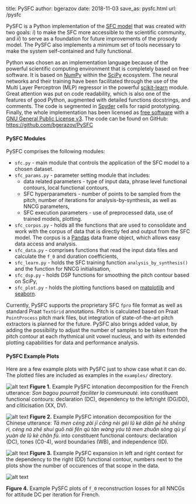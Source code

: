 title: PySFC
author: bgerazov
date: 2018-11-03
save_as: pysfc.html
url: /pysfc

PySFC is a Python implementation of the [SFC model]({filename}project.md#sfc) that was created with two goals: *i*) to make the SFC more accessible to the scientific community, and *ii*) to serve as a foundation for future improvements of the prosody model.
The PySFC also implements a minimum set of tools necessary to make the system self-contained and fully functional.

Python was chosen as an implementation language because of the powerful scientific computing environment that is completely based on free software. It is based on [NumPy](http://www.numpy.org/) within the [SciPy](https://www.scipy.org/) ecosystem. The neural networks and their training have been facilitated through the use of the Multi Layer Perceptron (MLP) regressor in the powerful [scikit-learn](http://scikit-learn.org/stable/index.html) module.
Great attention was put on code readability, which is also one of the features of good Python, augmented with detailed functions docstrings, and comments. The code is segmented in [Spyder](https://pythonhosted.org/spyder/) cells for rapid prototyping. Finally, the whole implementation has been licensed as [free software](http://fsf.org/) with a [GNU General Public License v3](http://www.gnu.org/licenses/). The code can be found on GitHub: <https://github.com/bgerazov/PySFC>

#### PySFC Modules

PySFC comprises the following modules:

 * `sfc.py` - main module that controls the application of the SFC model to a chosen dataset.
 * `sfc_params.py` - parameter setting module that includes:
      * data related parameters - type of input data, phrase level functional contours, local functional contours,
      * SFC hyperparameters - number of points to be sampled from the pitch, number of iterations for analysis-by-synthesis, as well as NNCG parameters,
      * SFC execution parameters - use of preprocessed data, use of trained models, plotting.
 * `sfc_corpus.py` - holds all the functions that are used to consolidate and work with the corpus of data that is directly fed and output from the SFC model. The corpus is a [Pandas](http://pandas.pydata.org/) data frame object, which allows easy data access and analysis.
 * `sfc_data.py` - comprises functions that read the input data files and calculate the `f_0` and duration coefficients,
 * `sfc_learn.py` - holds the SFC training function `analysis_by_synthesis()` and the function for NNCG initialisation,
 * `sfc_dsp.py` - holds DSP functions for smoothing the pitch contour based on SciPy,
 * `sfc_plot.py` - holds the plotting functions based on [matplotlib](http://matplotlib.org/) and [seaborn](http://seaborn.pydata.org/).

Currently, PySFC supports the proprietary SFC `fpro` file format as well as standard Praat `TextGrid` annotations. Pitch is calculated based on Praat `PointProcess` pitch mark files, but integration of state-of-the-art pitch extractors is planned for the future.
PySFC also brings added value, by adding the possibility to adjust the number of samples to be taken from the pitch contour at each rhythmical unit vowel nucleus, and with its extended plotting capabilities for data and performance analysis.

#### PySFC Example Plots

Here are a few example plots with PySFC just to show case what it can do. The plotted files are included as examples in the `examples/` directory.

![alt text]({filename}../images/r1_DC_393.png)
**Figure 1.** Example PySFC intonation decomposition for the French utterance: *Son bagou pourrait faciliter la communauté.* into constituent functional contours: declaration (DC), dependency to the left/right (DG/DD), and cliticisation (XX, DV).

![alt text]({filename}../images/r1_chinese_003.png)
**Figure 2.** Example PySFC intonation decomposition for the Chinese utterance: *Tā men céng zài jī cāng nèi géi lǔ kè diǎn gē hè shēng rì,
céng ná zhē shuí guǒ nái fěn qù tàn wàng yóu tā men zhuǎn sòng qù yī yuàn de lǔ kè chǎn fù.* into constituent functional contours: declaration (DC), tones (C0-4), word boundaries (WB), and independence (ID).

![alt text]({filename}../images/r1_expansion_DD.png)
**Figure 3.** Example PySFC expansion in left and right context for the dependency to the right (DD) functional contour, numbers next to the plots show the number of occurences of that scope in the data.

![alt text]({filename}../images/r1_losses_DC.png)

**Figure 4.** Example PySFC plots of `f_0` reconstruction losses for all NNCGs for attitude DC per iteration for French.

